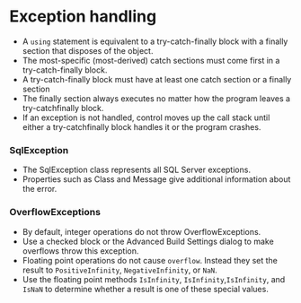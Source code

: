# Exception handling 
- A ```using``` statement is equivalent to a try-catch-finally block with a finally section that disposes of the object. 
- The most-specific (most-derived) catch sections must come first in a try-catch-finally block.
- A try-catch-finally block must have at least one catch section or a finally section
- The finally section always executes no matter how the program leaves a try-catchfinally block. 
- If an exception is not handled, control moves up the call stack until either a try-catchfinally block handles it or the program crashes. 

### SqlException
- The SqlException class represents all SQL Server exceptions. 
- Properties such as Class and Message give additional information about the error. 

### OverflowExceptions
- By default, integer operations do not throw OverflowExceptions. 
- Use a checked block or the Advanced Build Settings dialog to make overflows throw this exception. 
- Floating point operations do not cause ```overflow```. Instead they set the result to ```PositiveInfinity```, ```NegativeInfinity```, or ```NaN```. 
- Use the floating point methods ```IsInfinity```, ```IsInfinity```,```IsInfinity```, and ```IsNaN``` to determine whether a result is one of these special values.
